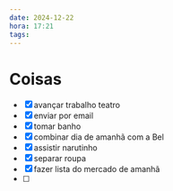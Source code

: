 ```yaml
---
date: 2024-12-22
hora: 17:21
tags:
---
```




# Coisas
- [x] avançar trabalho teatro 
- [x] enviar por email 
- [x] tomar banho 
- [x] combinar dia de amanhã com a Bel
- [x] assistir narutinho 
- [x] separar roupa
- [x] fazer lista do mercado de amanhã 
- [ ] 


